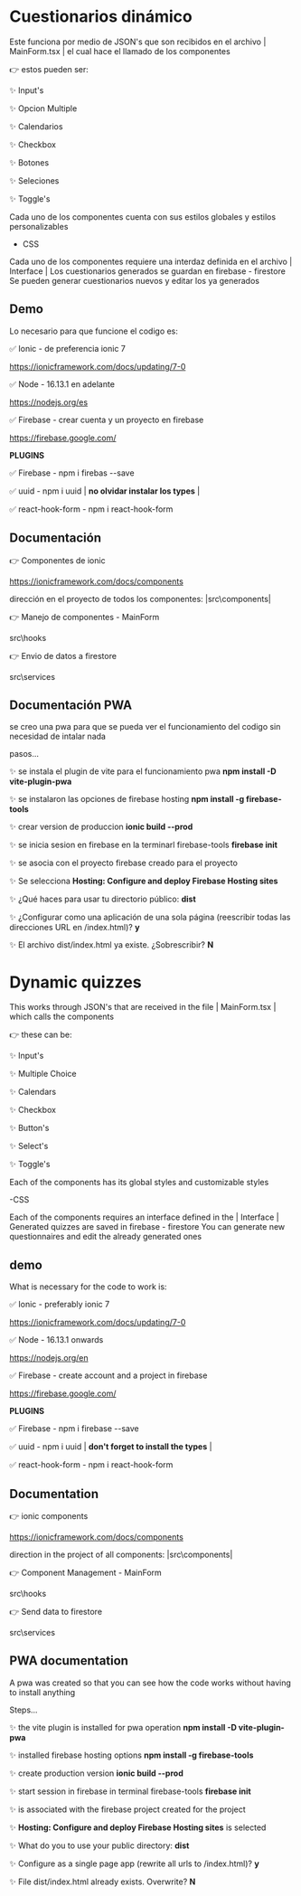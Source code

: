 # Cuestionarios dinámico

Este funciona por medio de JSON's que son recibidos
en el archivo | MainForm.tsx | el cual hace el llamado de los componentes

👉 estos pueden ser:

✨ Input's

✨ Opcion Multiple

✨ Calendarios

✨ Checkbox

✨ Botones

✨ Seleciones

✨ Toggle's

Cada uno de los componentes cuenta con sus estilos globales y estilos personalizables

- CSS

Cada uno de los componentes requiere una interdaz definida en el archivo | Interface |
Los cuestionarios generados se guardan en firebase - firestore
Se pueden generar cuestionarios nuevos y editar los ya generados

## Demo

Lo necesario para que funcione el codigo es:

✅ Ionic - de preferencia ionic 7

https://ionicframework.com/docs/updating/7-0

✅ Node - 16.13.1 en adelante

https://nodejs.org/es

✅ Firebase - crear cuenta y un proyecto en firebase

https://firebase.google.com/

**PLUGINS**

✅ Firebase - npm i firebas --save

✅ uuid - npm i uuid | **no olvidar instalar los types** |

✅ react-hook-form - npm i react-hook-form

## Documentación

👉 Componentes de ionic

https://ionicframework.com/docs/components

dirección en el proyecto de todos los componentes:
|src\components|

👉 Manejo de componentes - MainForm

src\hooks

👉 Envio de datos a firestore

src\services

## Documentación PWA

se creo una pwa para que se pueda ver el funcionamiento del codigo sin necesidad de intalar nada

pasos...

✨ se instala el plugin de vite para el funcionamiento pwa **npm install -D vite-plugin-pwa**

✨ se instalaron las opciones de firebase hosting **npm install -g firebase-tools**

✨ crear version de produccion **ionic build --prod**

✨ se inicia sesion en firebase en la terminarl firebase-tools **firebase init**

✨ se asocia con el proyecto firebase creado para el proyecto

✨ Se selecciona **Hosting: Configure and deploy Firebase Hosting sites**

✨ ¿Qué haces para usar tu directorio público: **dist**

✨ ¿Configurar como una aplicación de una sola página (reescribir todas las direcciones URL en /index.html)? **y**

✨ El archivo dist/index.html ya existe. ¿Sobrescribir? **N**

# Dynamic quizzes

This works through JSON's that are received
in the file | MainForm.tsx | which calls the components

👉 these can be:

✨ Input's

✨ Multiple Choice

✨ Calendars

✨ Checkbox

✨ Button's

✨ Select's

✨ Toggle's

Each of the components has its global styles and customizable styles

-CSS

Each of the components requires an interface defined in the | Interface |
Generated quizzes are saved in firebase - firestore
You can generate new questionnaires and edit the already generated ones

## demo

What is necessary for the code to work is:

✅ Ionic - preferably ionic 7

https://ionicframework.com/docs/updating/7-0

✅ Node - 16.13.1 onwards

https://nodejs.org/en

✅ Firebase - create account and a project in firebase

https://firebase.google.com/

**PLUGINS**

✅ Firebase - npm i firebase --save

✅ uuid - npm i uuid | **don't forget to install the types** |

✅ react-hook-form - npm i react-hook-form

## Documentation

👉 ionic components

https://ionicframework.com/docs/components

direction in the project of all components:
|src\components|

👉 Component Management - MainForm

src\hooks

👉 Send data to firestore

src\services

## PWA documentation

A pwa was created so that you can see how the code works without having to install anything

Steps...

✨ the vite plugin is installed for pwa operation **npm install -D vite-plugin-pwa**

✨ installed firebase hosting options **npm install -g firebase-tools**

✨ create production version **ionic build --prod**

✨ start session in firebase in terminal firebase-tools **firebase init**

✨ is associated with the firebase project created for the project

✨ **Hosting: Configure and deploy Firebase Hosting sites** is selected

✨ What do you to use your public directory: **dist**

✨ Configure as a single page app (rewrite all urls to /index.html)? **y**

✨ File dist/index.html already exists. Overwrite? **N**
